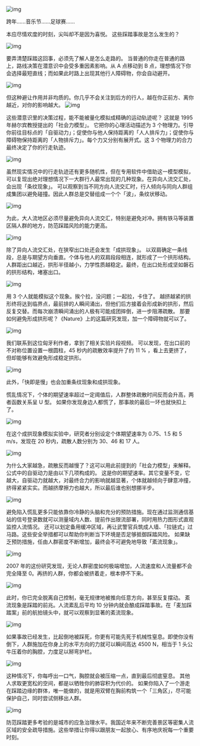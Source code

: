 ![img](https://cdn.jsdelivr.net/gh/just-prog/static/img/202108212228936.png)

跨年......音乐节......足球赛......

本应尽情欢度的时刻，尖叫却不是因为喜悦。
这些踩踏事故是怎么发生的？

![img](https://cdn.jsdelivr.net/gh/just-prog/static/img/202108212228197.gif)

要弄清楚踩踏这回事，必须先了解人是怎么走路的。
当普通的你走在普通的路上，路线决策在潜意识中会受多重因素影响。从 A 点移动到 B 点，理想情况下你会选择最短直线；而如果此时路上出现其他行人障碍物，你会自动避开。

![img](https://cdn.jsdelivr.net/gh/just-prog/static/img/202108212228069.gif)

但这种避让作用并非均质的。你几乎不会关注到后方的行人，越在你正前方、离你越近，对你的影响越大。
![img](https://cdn.jsdelivr.net/gh/just-prog/static/img/202108212228836.png)

这些潜意识里的决策过程，能不能被量化模拟成精确的运动轨迹呢？
这就是 1995 年赫尔宾教授提出的「社会力模型」。
它把你的心理活动描述为 3 个物理力。引导你前往目标点的「自驱动力」；促使你与他人保持距离的「人人排斥力」；促使你与障碍物保持距离的「人物排斥力」。每个力又分别有展开式。这 3 个物理力的合力最终决定了你的行走轨迹。

![img](https://cdn.jsdelivr.net/gh/just-prog/static/img/202108212230969.png)

虽然现实情况中的行走轨迹还有更多随机性，但在专用软件中借助这一模型模拟，可以复现出绝对理想情况下一大群行人最常出现的几种现象。在异向人流交汇处，会出现「条纹现象」。
可以观察到当不同方向人流交汇时，行人倾向与同向人群组成集团以避免碰撞。因此人群总是交替组成一个个「波」，条纹状移动。

![img](https://cdn.jsdelivr.net/gh/just-prog/static/img/202108212228963.gif)

为此，大人流地区必须尽量避免异向人流交汇，特别是避免对冲。拥有铁马等装置区隔人群的地方，防范踩踏风险的能力更高。

![img](https://cdn.jsdelivr.net/gh/just-prog/static/img/202108212230873.png)

除了异向人流交汇处，在狭窄出口处还会发生「成拱现象」。
以双肩确定一条线段，总是与期望方向垂直。个体与他人的双肩段段相连，就形成了一个拱形结构。人群距出口越近，拱形半径越小，力学性质越稳定。最终，在出口处形成坚如磐石的拱形结构，堵塞出口。

![img](https://cdn.jsdelivr.net/gh/just-prog/static/img/202108212230471.gif)

用 3 个人就能模拟这个现象。挨个拉，没问题；一起拉，卡住了。
越挤越紧的拱形终将达到临界点，最前排的人瞬间涌出，但他们后方接着会形成新的拱形，然后反复交替。而每次崩溃瞬间涌出的人极有可能成团摔倒，进一步阻滞疏散。
那要如何避免形成拱形呢？《Nature》上的这篇研究发现，加一个障碍物就可以了。

![img](https://cdn.jsdelivr.net/gh/just-prog/static/img/202108212228532.png)

我们联系到这位匈牙利作者，拿到了相关实验片段视频。
可以发现，在出口前的不对称位置设置一根圆柱，45 秒内的疏散效率提升了约 11 % ，看上去更挤了，但却能够有效避免形成稳定拱形。

![img](https://cdn.jsdelivr.net/gh/just-prog/static/img/202108212228268.gif)

此外，「快即是慢」也会加重条纹现象和成拱现象。

慌乱情况下，个体的期望速率超过一定阈值后，人群整体疏散时间反而会升高，两者函数关系呈 U 型。
如果你发现身边人都慌了，那事故的最后一环也就快扣上了。

![img](https://cdn.jsdelivr.net/gh/just-prog/static/img/202108212228747.png)

在这个成拱现象模拟实验中，研究者分别设定个体期望速率为 0.75、1.5 和 5 m/s，发现在 20 秒内，疏散人数分别为 30、46 和 17 人。

![img](https://cdn.jsdelivr.net/gh/just-prog/static/img/202108212228072.gif)

为什么大家越急，疏散反而越慢了？这可以用此前提到的「社会力模型」来解释。公式中的自驱动力是由以下几项构成的。
这是你的期望速率。其它变量不变，它越大，自驱动力就越大，对最终合力的影响就越显著，个体就越倾向于肆意冲撞，挤得紧紧实实。而越挤摩擦力也越大，所以最后谁也别想挪半步。

![img](https://cdn.jsdelivr.net/gh/just-prog/static/img/202108212228350.gif)

避免陷入慌乱更多只能依靠你冷静的头脑和充分的预防措施。现在通过监测通信基站的信号登录数就可以测量域内人数、提前作出限流部署，同时用热力图形式直观监控人流情况。
还可以划定备用缓冲区域，再让武警官兵筑成人墙、「拉链式」过马路。这些安全举措都可以帮助你判断当下环境是否足够抵御踩踏风险。
如果缺乏预防措施，任由人群密度不断增加，最终会不可避免地导致「紊流现象」。

![img](https://cdn.jsdelivr.net/gh/just-prog/static/img/202108212228134.gif)

2007 年的这份研究发现，无论人群密度如何极端增加，人流速度和人流量都不会完全降至 0。再挤的人群，你都会被挤着走，根本停不下来。

![img](https://cdn.jsdelivr.net/gh/just-prog/static/img/202108212230358.png)

此时，你已完全脱离自己控制，毫无规律地被推向任意方向，甚至反复摆动。
紊流现象是踩踏的前兆。人流紊乱后平均 10 分钟内就会酿成踩踏事故。在「麦加踩踏案」前的航拍镜头中，就可以观察到显著的紊流现象。

![img](https://cdn.jsdelivr.net/gh/just-prog/static/img/202108212230739.gif)

如果事故已经发生，比起倒地被踩死，你更有可能先死于机械性窒息。即使你没有倒下，人群施加在你身上的水平方向的力就可以瞬间高达 4500 N，相当于 1 头公牛压着你的胸腔，力度足以掰弯护栏。

![img](https://cdn.jsdelivr.net/gh/just-prog/static/img/202108212228611.png)

这种情况下，你每呼出一口气，胸腔就会被压缩一点，直到最后彻底窒息。
其他人求取更宽松的空间，都是以牺牲你的肺容积为代价的。
如果你陷入了一个游走在踩踏边缘的群体，唯一能做的，就是用双臂在胸前构筑一个「三角区」，尽可能保护自己，同时尝试侧移出人群。

![img](https://cdn.jsdelivr.net/gh/just-prog/static/img/202108212228187.gif)

防范踩踏更多考验的是城市的应急治理水平。我国近年来不断完善景区等密集人流区域的安全疏导措施。这些举措让你得以跟朋友一起放心、有序地庆祝每一个重要时刻。